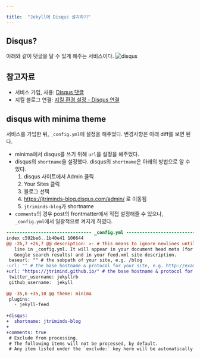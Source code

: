 ```yaml
---

title:  "Jekyll에 Disqus 설치하기"
---
```


## Disqus?
아래와 같이 댓글을 달 수 있게 해주는 서비스이다.
![disqus](https://c.disquscdn.com/next/03c8a93/marketing/assets/img/features/engage-hero.png)

## 참고자료
- 서비스 가입, 사용: [Disqus 댓글](https://dev-yakuza.github.io/ko/jekyll/disqus/)
- 지킬 블로그 연결: [지킬 환경 설정 - Disqus 연결](https://wheejinv.github.io/settings/2018/05/01/jekyll-setting_2.html)

## disqus with minima theme
서비스를 가입한 뒤, `_config.yml`에 설정을 해주었다. 변경사항은 아래 diff를 보면 된다.  
- minima에서 disqus를 쓰기 위해 `url`을 설정을 해주었다.
- disqus의 `shortname`을 설정했다. disqus의 `shortname`은 아래의 방법으로 알 수 있다.
  1. disqus 사이트에서 Admin 클릭
  2. Your Sites 클릭
  3. 블로그 선택
  4. https://jtriminds-blog.disqus.com/admin/ 로 이동됨
  5. `jtriminds-blog`가 shortname
- `comments`의 경우 post의 frontmatter에서 직접 설정해줄 수 있으나, `_config.yml`에서 일괄적으로 켜지게 하였다.

```diff
-------------------------------- _config.yml ---------------------------------
index c592be6..1b40e41 100644
@@ -26,7 +26,7 @@ description: >- # this means to ignore newlines until "baseurl:"
   line in _config.yml. It will appear in your document head meta (for
   Google search results) and in your feed.xml site description.
 baseurl: "" # the subpath of your site, e.g. /blog
-url: "" # the base hostname & protocol for your site, e.g. http://example.com
+url: "https://jtrimind.github.io/" # the base hostname & protocol for your site, e.g. http://example.com
 twitter_username: jekyllrb
 github_username:  jekyll
 
@@ -35,6 +35,10 @@ theme: minima
 plugins:
   - jekyll-feed
 
+disqus:
+  shortname: jtriminds-blog
+
+comments: true
 # Exclude from processing.
 # The following items will not be processed, by default.
 # Any item listed under the `exclude:` key here will be automatically added to
```
